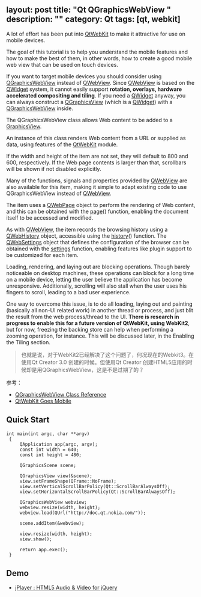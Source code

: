 layout: post
title: "Qt QGraphicsWebView "
description: ""
category: Qt
tags: [qt, webkit]
--- 

A lot of effort has been put into [QtWebKit](http://qt-project.org/doc/qt-4.8/qtwebkit.html) to make it attractive for use on mobile devices.

The goal of this tutorial is to help you understand the mobile features and how to make the best of them, in other words, how to create a good mobile web view that can be used on touch devices.

If you want to target mobile devices you should consider using [QGraphicsWebView](http://qt-project.org/doc/qt-4.8/qgraphicswebview.html) instead of [QWebView](http://qt-project.org/doc/qt-4.8/qwebview.html). Since [QWebView](http://qt-project.org/doc/qt-4.8/qwebview.html) is based on the [QWidget](http://qt-project.org/doc/qt-4.8/qwidget.html) system, it cannot easily support __rotation, overlays, hardware accelerated compositing and tiling__. If you need a [QWidget](http://qt-project.org/doc/qt-4.8/qwidget.html) anyway, you can always construct a [QGraphicsView](http://qt-project.org/doc/qt-4.8/qgraphicsview.html) (which is a [QWidget](http://qt-project.org/doc/qt-4.8/qwidget.html)) with a [QGraphicsWebView](http://qt-project.org/doc/qt-4.8/qgraphicswebview.html) inside.

<!--more-->

The QGraphicsWebView class allows Web content to be added to a [GraphicsView](http://qt-project.org/doc/qt-4.8/graphicsview.html#graphicsview).

An instance of this class renders Web content from a URL or supplied as data, using features of the [QtWebKit](http://qt-project.org/doc/qt-4.8/qtwebkit.html) module.

If the width and height of the item are not set, they will default to 800 and 600, respectively. If the Web page contents is larger than that, scrollbars will be shown if not disabled explicitly.

Many of the functions, signals and properties provided by [QWebView](http://qt-project.org/doc/qt-4.8/qwebview.html) are also available for this item, making it simple to adapt existing code to use QGraphicsWebView instead of [QWebView](qwebview.html).

The item uses a [QWebPage](http://qt-project.org/doc/qt-4.8/qwebpage.html) object to perform the rendering of Web content, and this can be obtained with the [page](qgraphicswebview.html#page)() function, enabling the document itself to be accessed and modified.

As with [QWebView](http://qt-project.org/doc/qt-4.8/qwebview.html), the item records the browsing history using a [QWebHistory](http://qt-project.org/doc/qt-4.8/qwebhistory.html) object, accessible using the [history](http://qt-project.org/doc/qt-4.8/qgraphicswebview.html#history)() function. The [QWebSettings](http://qt-project.org/doc/qt-4.8/qwebsettings.html) object that defines the configuration of the browser can be obtained with the [settings](http://qt-project.org/doc/qt-4.8/qgraphicswebview.html#settings) function, enabling features like plugin support to be customized for each item.

Loading, rendering, and laying out are blocking operations. Though barely noticeable on desktop machines, these operations can block for a long time on a mobile device, letting the user believe the application has become unresponsive. Additionally, scrolling will also stall when the user uses his fingers to scroll, leading to a bad user experience.

One way to overcome this issue, is to do all loading, laying out and painting (basically all non-UI related work) in another thread or process, and just blit the result from the web process/thread to the UI. __There is research in progress to enable this for a future version of QtWebKit, using WebKit2__, but for now, freezing the backing store can help when performing a zooming operation, for instance. This will be discussed later, in the Enabling the Tiling section.

> 也就是说，对于WebKit2已经解决了这个问题了，何况现在的Webkit3。在使用Qt Creator 3.0 创建的时候。但使用Qt Creator 创建HTML5应用的时候却是用QGraphicsWebView，这是不是过期了的？

参考：

- [QGraphicsWebView Class Reference](http://qt-project.org/doc/qt-4.8/qgraphicswebview.html#details)
- [QtWebKit Goes Mobile](http://qt-project.org/doc/qt-4.8/qtwebkit-goes-mobile.html)

## Quick Start

	int main(int argc, char **argv)
	 {
	     QApplication app(argc, argv);
	     const int width = 640;
	     const int height = 480;

	     QGraphicsScene scene;

	     QGraphicsView view(&scene);
	     view.setFrameShape(QFrame::NoFrame);
	     view.setVerticalScrollBarPolicy(Qt::ScrollBarAlwaysOff);
	     view.setHorizontalScrollBarPolicy(Qt::ScrollBarAlwaysOff);

	     QGraphicsWebView webview;
	     webview.resize(width, height);
	     webview.load(QUrl("http://doc.qt.nokia.com/"));

	     scene.addItem(&webview);

	     view.resize(width, height);
	     view.show();

	     return app.exec();
	 }

## Demo

- [jPlayer : HTML5 Audio & Video for jQuery](http://www.jplayer.org/)
